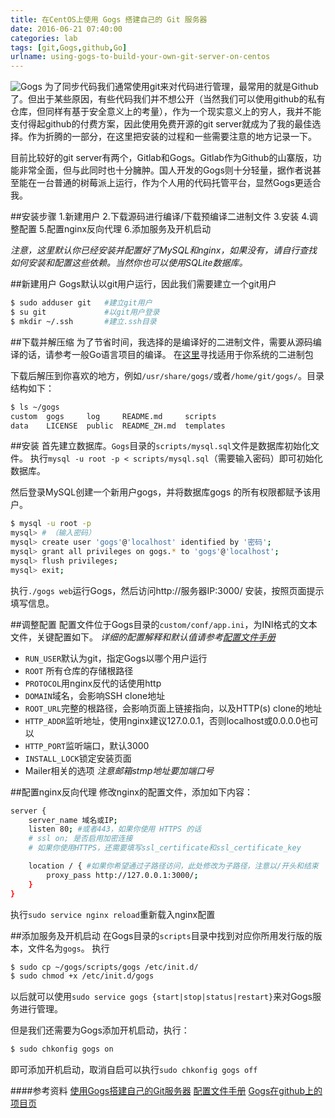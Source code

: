 ```yaml
---
title: 在CentOS上使用 Gogs 搭建自己的 Git 服务器
date: 2016-06-21 07:40:00
categories: lab
tags: [git,Gogs,github,Go]
urlname: using-gogs-to-build-your-own-git-server-on-centos
---
```

![Gogs](https://img.imjad.cn/images/2016/06/21/QQ20160621153827.png "Gogs")
为了同步代码我们通常使用git来对代码进行管理，最常用的就是Github了。但出于某些原因，有些代码我们并不想公开（当然我们可以使用github的私有仓库，但同样有基于安全意义上的考量），作为一个现实意义上的穷人，我并不能支付得起github的付费方案，因此使用免费开源的git server就成为了我的最佳选择。作为折腾的一部分，在这里把安装的过程和一些需要注意的地方记录一下。

目前比较好的git server有两个，Gitlab和Gogs。Gitlab作为Github的山寨版，功能非常全面，但与此同时也十分臃肿。国人开发的Gogs则十分轻量，据作者说甚至能在一台普通的树莓派上运行，作为个人用的代码托管平台，显然Gogs更适合我。

##安装步骤
1.新建用户
2.下载源码进行编译/下载预编译二进制文件
3.安装
4.调整配置
5.配置nginx反向代理
6.添加服务及开机启动

*注意，这里默认你已经安装并配置好了MySQL和nginx，如果没有，请自行查找如何安装和配置这些依赖。当然你也可以使用SQLite数据库。*

##新建用户
Gogs默认以git用户运行，因此我们需要建立一个git用户
```bash
$ sudo adduser git   #建立git用户
$ su git             #以git用户登录
$ mkdir ~/.ssh       #建立.ssh目录
```

##下载并解压缩
为了节省时间，我选择的是编译好的二进制文件，需要从源码编译的话，请参考一般Go语言项目的编译。
在[这里](https://gogs.io/docs/installation/install_from_binary.html "这里")寻找适用于你系统的二进制包

下载后解压到你喜欢的地方，例如```/usr/share/gogs/```或者```/home/git/gogs/```。目录结构如下：
```bash
$ ls ~/gogs
custom  gogs     log     README.md     scripts
data    LICENSE  public  README_ZH.md  templates
```

##安装
首先建立数据库。```Gogs```目录的```scripts/mysql.sql```文件是数据库初始化文件。
执行```mysql -u root -p < scripts/mysql.sql```（需要输入密码）即可初始化数据库。

然后登录MySQL创建一个新用户gogs，并将数据库gogs 的所有权限都赋予该用户。
```bash
$ mysql -u root -p
mysql> # （输入密码）
mysql> create user 'gogs'@'localhost' identified by '密码';
mysql> grant all privileges on gogs.* to 'gogs'@'localhost';
mysql> flush privileges;
mysql> exit;
```
执行```./gogs web```运行Gogs，然后访问http://服务器IP:3000/ 安装，按照页面提示填写信息。

##调整配置
配置文件位于Gogs目录的```custom/conf/app.ini```，为INI格式的文本文件，关键配置如下。
*详细的配置解释和默认值请参考[配置文件手册](https://gogs.io/docs/advanced/configuration_cheat_sheet.html "配置文件手册")*

- ```RUN_USER```默认为git，指定Gogs以哪个用户运行
- ```ROOT``` 所有仓库的存储根路径
- ```PROTOCOL```用nginx反代的话使用http
- ```DOMAIN```域名，会影响SSH clone地址
- ```ROOT_URL```完整的根路径，会影响页面上链接指向，以及HTTP(s) clone的地址
- ```HTTP_ADDR```监听地址，使用nginx建议127.0.0.1，否则localhost或0.0.0.0也可以
- ```HTTP_PORT```监听端口，默认3000
- ```INSTALL_LOCK```锁定安装页面
- Mailer相关的选项
*注意邮箱stmp地址要加端口号*

##配置nginx反向代理
修改nginx的配置文件，添加如下内容：
```bash
server {
    server_name 域名或IP;
    listen 80; #或者443，如果你使用 HTTPS 的话
    # ssl on; 是否启用加密连接
    # 如果你使用HTTPS，还需要填写ssl_certificate和ssl_certificate_key

    location / { #如果你希望通过子路径访问，此处修改为子路径，注意以/开头和结束
        proxy_pass http://127.0.0.1:3000/;
    }
}
```
执行```sudo service nginx reload```重新载入nginx配置

##添加服务及开机启动
在Gogs目录的```scripts```目录中找到对应你所用发行版的版本，文件名为```gogs```。
执行
```bash
$ sudo cp ~/gogs/scripts/gogs /etc/init.d/
$ sudo chmod +x /etc/init.d/gogs
```
以后就可以使用```sudo service gogs {start|stop|status|restart}```来对Gogs服务进行管理。

但是我们还需要为Gogs添加开机启动，执行：
```bash
$ sudo chkonfig gogs on
```
即可添加开机启动，取消自启可以执行```sudo chkonfig gogs off```

####参考资料
[使用Gogs搭建自己的Git服务器](https://mynook.info/blog/post/host-your-own-git-server-using-gogs "使用 Gogs 搭建自己的 Git 服务器")
[配置文件手册](https://gogs.io/docs/advanced/configuration_cheat_sheet.html "配置文件手册")
[Gogs在github上的项目页](https://github.com/gogits/gogs/ "Gogs在github上的项目页")